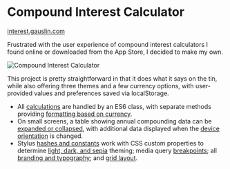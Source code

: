 # Compound Interest Calculator

[interest.gauslin.com][url]

Frustrated with the user experience of compound interest calculators I found online or downloaded from the App Store, I decided to make my own.

![Compound Interest Calculator](https://assets.gauslin.com/images/screenshots/interest-calculator.png?v=1)

This project is pretty straightforward in that it does what it says on the tin, while also offering three themes and a few currency options, with user-provided values and preferences saved via localStorage.

- All [calculations][calculations] are handled by an ES6 class, with separate methods providing [formatting based on currency][formatting].
- On small screens, a table showing annual compounding data can be [expanded or collapsed][expandable], with additional data displayed when the [device orientation][orientation] is changed.
- Stylus [hashes and constants][constants] work with CSS custom properties to determine [light, dark, and sepia][theming] theming; media query [breakpoints][breakpoints]; all [branding and typography][root_vars]; and [grid layout][grid].


[url]: https://interest.gauslin.com

[calculations]: https://github.com/bgauslin/interest/blob/aca64aa715aec6eb104ba1c0b46d28478730a82a/source/js/modules/Calculations.js#L48-L79
[formatting]: https://github.com/bgauslin/interest/blob/aca64aa715aec6eb104ba1c0b46d28478730a82a/source/js/modules/Calculations.js#L87-L109

[expandable]: https://github.com/bgauslin/interest/blob/aca64aa715aec6eb104ba1c0b46d28478730a82a/source/js/modules/Expandable.js#L58-L85
[orientation]: https://github.com/bgauslin/interest/blob/703cb0c281858704e5de525ef9f90f4512264df5/source/stylus/interest/table.styl#L99-L106

[constants]: https://github.com/bgauslin/interest/blob/703cb0c281858704e5de525ef9f90f4512264df5/source/stylus/config/constants.styl#L3-L37
[theming]: https://github.com/bgauslin/interest/blob/fc7e8fcd029ee57dedc85bfbbd11ea60731d41b3/source/stylus/interest/_root_vars.styl#L35-L63
[breakpoints]: https://github.com/bgauslin/interest/blob/703cb0c281858704e5de525ef9f90f4512264df5/source/stylus/config/constants.styl#L51-L56
[root_vars]: https://github.com/bgauslin/interest/blob/fc7e8fcd029ee57dedc85bfbbd11ea60731d41b3/source/stylus/interest/_root_vars.styl#L1-L33
[grid]: https://github.com/bgauslin/interest/blob/fc7e8fcd029ee57dedc85bfbbd11ea60731d41b3/source/stylus/interest/app.styl#L1-L15